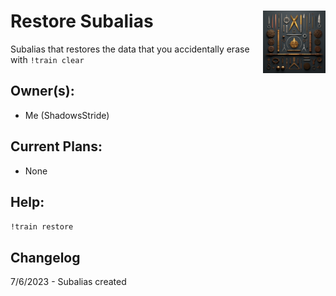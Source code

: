 <h1>Restore Subalias<img align="right" src="image.png" width="100px"></h1>

Subalias that restores the data that you accidentally erase with `!train clear`

## Owner(s):
- Me (ShadowsStride)

## Current Plans:
- None

## Help:
`!train restore`

## Changelog

7/6/2023 - Subalias created